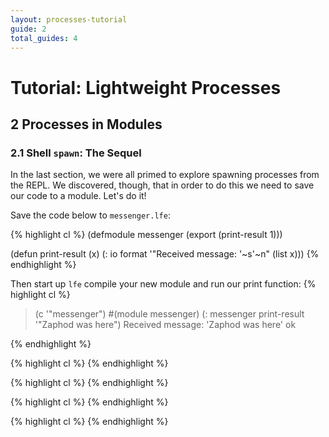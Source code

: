 ```yaml
---
layout: processes-tutorial
guide: 2
total_guides: 4
---
```

# Tutorial: Lightweight Processes

## 2 Processes in Modules

### 2.1 Shell ```spawn```: The Sequel

In the last section, we were all primed to explore spawning processes from the
REPL. We discovered, though, that in order to do this we need to save our code
to a module. Let's do it!

Save the code below to ```messenger.lfe```:

{% highlight cl %}
(defmodule messenger
 (export (print-result 1)))

(defun print-result (x)
    (: io format '"Received message: '~s'~n" (list x)))
{% endhighlight %}

Then start up ```lfe``` compile your new module and run our print function:
{% highlight cl %}
> (c '"messenger")
#(module messenger)
> (: messenger print-result '"Zaphod was here")
Received message: 'Zaphod was here'
ok
>
{% endhighlight %}

{% highlight cl %}
{% endhighlight %}

{% highlight cl %}
{% endhighlight %}

{% highlight cl %}
{% endhighlight %}

{% highlight cl %}
{% endhighlight %}
